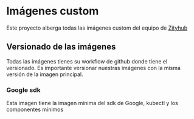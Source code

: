 # Imágenes custom

Este proyecto alberga todas las imágenes custom del equipo de [Zityhub](https://zityhub.com/)

## Versionado de las imágenes

Todas las imágenes tienes su workflow de github donde tiene el versionado. Es importante versionar nuestras imágenes
con la misma versión de la imagen principal.

### Google sdk

Esta imagen tiene la imagen mínima del sdk de Google, kubectl y los componentes mínimos

